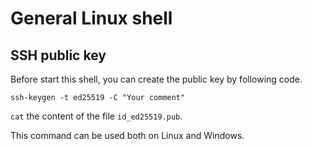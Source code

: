 # General Linux shell

## SSH public key

Before start this shell, you can create the public key by following code.

```shell
ssh-keygen -t ed25519 -C "Your comment"
```

`cat` the content of the file `id_ed25519.pub`.

This command can be used both on Linux and Windows.
